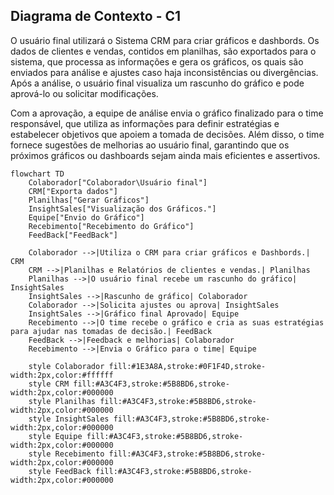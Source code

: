 ## Diagrama de Contexto - C1

O usuário final utilizará o Sistema CRM para criar gráficos e dashbords. Os dados de clientes e vendas, contidos em planilhas, são exportados para o sistema, que processa as informações e gera os gráficos, os quais são enviados para análise e ajustes caso haja inconsistências ou divergências. Após a análise, o usuário final visualiza um rascunho do gráfico e pode aprová-lo ou solicitar modificações. 

Com a aprovação, a equipe de análise envia o gráfico finalizado para o time responsável, que utiliza as informações para definir estratégias e estabelecer objetivos que apoiem a tomada de decisões. Além disso, o time fornece sugestões de melhorias ao usuário final, garantindo que os próximos gráficos ou dashboards sejam ainda mais eficientes e assertivos.


```mermaid
flowchart TD
    Colaborador["Colaborador\Usuário final"]
    CRM["Exporta dados"]
    Planilhas["Gerar Gráficos"]
    InsightSales["Visualização dos Gráficos."]
    Equipe["Envio do Gráfico"]
    Recebimento["Recebimento do Gráfico"]
    FeedBack["FeedBack"]

    Colaborador -->|Utiliza o CRM para criar gráficos e Dashbords.| CRM
    CRM -->|Planilhas e Relatórios de clientes e vendas.| Planilhas
    Planilhas -->|O usuário final recebe um rascunho do gráfico| InsightSales
    InsightSales -->|Rascunho de gráfico| Colaborador
    Colaborador -->|Solicita ajustes ou aprova| InsightSales
    InsightSales -->|Gráfico final Aprovado| Equipe
    Recebimento -->|O time recebe o gráfico e cria as suas estratégias para ajudar nas tomadas de decisão.| FeedBack
    FeedBack -->|Feedback e melhorias| Colaborador
    Recebimento -->|Envia o Gráfico para o time| Equipe

    style Colaborador fill:#1E3A8A,stroke:#0F1F4D,stroke-width:2px,color:#ffffff
    style CRM fill:#A3C4F3,stroke:#5B8BD6,stroke-width:2px,color:#000000
    style Planilhas fill:#A3C4F3,stroke:#5B8BD6,stroke-width:2px,color:#000000
    style InsightSales fill:#A3C4F3,stroke:#5B8BD6,stroke-width:2px,color:#000000
    style Equipe fill:#A3C4F3,stroke:#5B8BD6,stroke-width:2px,color:#000000
    style Recebimento fill:#A3C4F3,stroke:#5B8BD6,stroke-width:2px,color:#000000
    style FeedBack fill:#A3C4F3,stroke:#5B8BD6,stroke-width:2px,color:#000000
